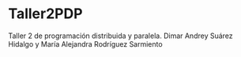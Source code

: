 # Taller2PDP
Taller 2 de programación distribuida y paralela. Dimar Andrey Suárez Hidalgo y María Alejandra Rodríguez Sarmiento
